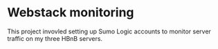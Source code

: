# Webstack monitoring

This project invovled setting up Sumo Logic accounts to monitor server traffic on my three HBnB servers.
